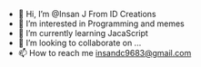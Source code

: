 - 👋 Hi, I’m @Insan J From ID Creations
- 👀 I’m interested in Programming and memes
- 🌱 I’m currently learning JacaScript
- 💞️ I’m looking to collaborate on ...
- 📫 How to reach me insandc9683@gmail.com

<!---
Cracker-Vp-Insan/Cracker-Vp-Insan is a ✨ special ✨ repository because its `README.md` (this file) appears on your GitHub profile.
You can click the Preview link to take a look at your changes.
--->
